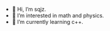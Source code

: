 - 👋 Hi, I’m sqjz.
- 👀 I’m interested in math and physics.
- 🌱 I’m currently learning c++.

<!---
sqjzhit/sqjzhit is a ✨ special ✨ repository because its `README.md` (this file) appears on your GitHub profile.
You can click the Preview link to take a look at your changes.
--->
